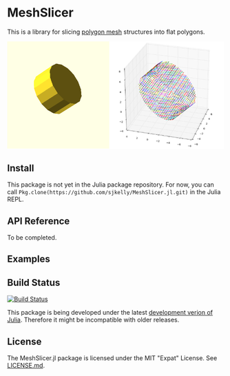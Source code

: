 # MeshSlicer
This is a library for slicing [polygon mesh](http://en.wikipedia.org/wiki/Polygon_mesh) structures into flat polygons.

![](./img/sliced_cylinder.png)

## Install
This package is not yet in the Julia package repository. For now, you can call ```Pkg.clone(https://github.com/sjkelly/MeshSlicer.jl.git)``` in the Julia REPL.

## API Reference
To be completed.

## Examples


## Build Status
[![Build Status](https://travis-ci.org/sjkelly/MeshSlicer.jl.svg)](https://travis-ci.org/sjkelly/MeshSlicer.jl)

This package is being developed under the latest [development verion of Julia](https://github.com/julialang/julia). Therefore it might be incompatible with older releases.

## License
The MeshSlicer.jl package is licensed under the MIT "Expat" License. See [LICENSE.md](./LICENSE.md).
